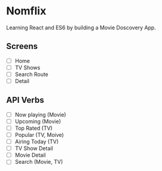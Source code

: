 # Nomflix

Learning React and ES6 by building a Movie Doscovery App.

## Screens

- [ ] Home
- [ ] TV Shows
- [ ] Search Route
- [ ] Detail

## API Verbs

- [ ] Now playing (Movie)
- [ ] Upcoming (Movie)
- [ ] Top Rated (TV)
- [ ] Popular (TV, Moive)
- [ ] Airing Today (TV)
- [ ] TV Show Detail
- [ ] Movie Detail
- [ ] Search (Movie, TV)
